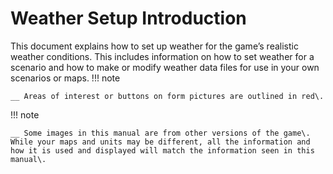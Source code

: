 # Weather Setup Introduction

This document explains how to set up weather for the game’s realistic weather conditions\. This includes information on how to set weather for a scenario and how to make or modify weather data files for use in your own scenarios or maps\.
!!! note

    __ Areas of interest or buttons on form pictures are outlined in red\.

!!! note

    __ Some images in this manual are from other versions of the game\. While your maps and units may be different, all the information and how it is used and displayed will match the information seen in this manual\.
